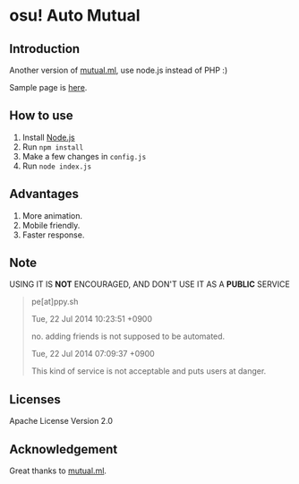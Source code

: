 osu! Auto Mutual
================

## Introduction
Another version of [mutual.ml](https://github.com/iebb/mutual.ml), use node.js instead of PHP :)

Sample page is [here](https://blog.dimension.moe/osu/).

## How to use
1. Install [Node.js](https://nodejs.org/en/)
2. Run `npm install`
3. Make a few changes in `config.js`
4. Run `node index.js`

## Advantages
1. More animation.
2. Mobile friendly.
3. Faster response.

## Note
USING IT IS **NOT** ENCOURAGED, AND DON'T USE IT AS A **PUBLIC** SERVICE

> pe[at]ppy.sh
> 
> Tue, 22 Jul 2014 10:23:51 +0900
> 
> no. adding friends is not supposed to be automated.
> 
> Tue, 22 Jul 2014 07:09:37 +0900
> 
> This kind of service is not acceptable and puts users at danger.

## Licenses
Apache License Version 2.0

## Acknowledgement
Great thanks to [mutual.ml](https://github.com/iebb/mutual.ml).

